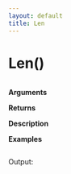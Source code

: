 ```yaml
---
layout: default
title: Len
---
```


# Len()

``` c

```

**Arguments**

**Returns**

**Description**

**Examples**

``` c

```

Output:

```

```
